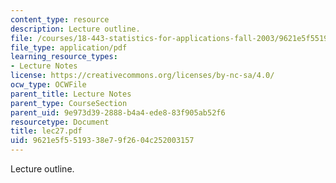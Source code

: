 ```yaml
---
content_type: resource
description: Lecture outline.
file: /courses/18-443-statistics-for-applications-fall-2003/9621e5f5519338e79f2604c252003157_lec27.pdf
file_type: application/pdf
learning_resource_types:
- Lecture Notes
license: https://creativecommons.org/licenses/by-nc-sa/4.0/
ocw_type: OCWFile
parent_title: Lecture Notes
parent_type: CourseSection
parent_uid: 9e973d39-2888-b4a4-ede8-83f905ab52f6
resourcetype: Document
title: lec27.pdf
uid: 9621e5f5-5193-38e7-9f26-04c252003157
---
```

Lecture outline.